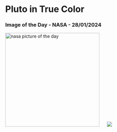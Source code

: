 # Pluto in True Color
### Image of the Day - NASA - 28/01/2024
<img src="https://apod.nasa.gov/apod/image/2401/PlutoTrueColor_NewHorizons_960.jpg" alt="nasa picture of the day" width="300"/>&nbsp; &nbsp; &nbsp; <img src="https://github-readme-streak-stats.herokuapp.com/?user=tempo-riz&theme=synthwave" >



  
